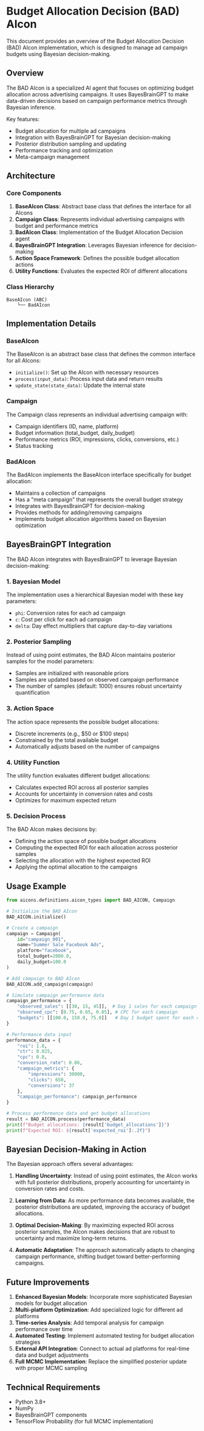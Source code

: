# Budget Allocation Decision (BAD) AIcon

This document provides an overview of the Budget Allocation Decision (BAD) AIcon implementation, which is designed to manage ad campaign budgets using Bayesian decision-making.

## Overview

The BAD AIcon is a specialized AI agent that focuses on optimizing budget allocation across advertising campaigns. It uses BayesBrainGPT to make data-driven decisions based on campaign performance metrics through Bayesian inference.

Key features:

- Budget allocation for multiple ad campaigns
- Integration with BayesBrainGPT for Bayesian decision-making
- Posterior distribution sampling and updating
- Performance tracking and optimization
- Meta-campaign management

## Architecture

### Core Components

1. **BaseAIcon Class**: Abstract base class that defines the interface for all AIcons
2. **Campaign Class**: Represents individual advertising campaigns with budget and performance metrics
3. **BadAIcon Class**: Implementation of the Budget Allocation Decision agent
4. **BayesBrainGPT Integration**: Leverages Bayesian inference for decision-making
5. **Action Space Framework**: Defines the possible budget allocation actions
6. **Utility Functions**: Evaluates the expected ROI of different allocations

### Class Hierarchy

```
BaseAIcon (ABC)
    └── BadAIcon
```

## Implementation Details

### BaseAIcon

The BaseAIcon is an abstract base class that defines the common interface for all AIcons:

- `initialize()`: Set up the AIcon with necessary resources
- `process(input_data)`: Process input data and return results
- `update_state(state_data)`: Update the internal state

### Campaign

The Campaign class represents an individual advertising campaign with:

- Campaign identifiers (ID, name, platform)
- Budget information (total_budget, daily_budget)
- Performance metrics (ROI, impressions, clicks, conversions, etc.)
- Status tracking

### BadAIcon

The BadAIcon implements the BaseAIcon interface specifically for budget allocation:

- Maintains a collection of campaigns
- Has a "meta campaign" that represents the overall budget strategy
- Integrates with BayesBrainGPT for decision-making
- Provides methods for adding/removing campaigns
- Implements budget allocation algorithms based on Bayesian optimization

## BayesBrainGPT Integration

The BAD AIcon integrates with BayesBrainGPT to leverage Bayesian decision-making:

### 1. Bayesian Model

The implementation uses a hierarchical Bayesian model with these key parameters:

- `phi`: Conversion rates for each ad campaign
- `c`: Cost per click for each ad campaign
- `delta`: Day effect multipliers that capture day-to-day variations

### 2. Posterior Sampling

Instead of using point estimates, the BAD AIcon maintains posterior samples for the model parameters:

- Samples are initialized with reasonable priors
- Samples are updated based on observed campaign performance
- The number of samples (default: 1000) ensures robust uncertainty quantification

### 3. Action Space

The action space represents the possible budget allocations:

- Discrete increments (e.g., $50 or $100 steps)
- Constrained by the total available budget
- Automatically adjusts based on the number of campaigns

### 4. Utility Function

The utility function evaluates different budget allocations:

- Calculates expected ROI across all posterior samples
- Accounts for uncertainty in conversion rates and costs
- Optimizes for maximum expected return

### 5. Decision Process

The BAD AIcon makes decisions by:

- Defining the action space of possible budget allocations
- Computing the expected ROI for each allocation across posterior samples
- Selecting the allocation with the highest expected ROI
- Applying the optimal allocation to the campaigns

## Usage Example

```python
from aicons.definitions.aicon_types import BAD_AICON, Campaign

# Initialize the BAD AIcon
BAD_AICON.initialize()

# Create a campaign
campaign = Campaign(
    id="campaign_001",
    name="Summer Sale Facebook Ads",
    platform="facebook",
    total_budget=2000.0,
    daily_budget=100.0
)

# Add campaign to BAD AIcon
BAD_AICON.add_campaign(campaign)

# Simulate campaign performance data
campaign_performance = {
    "observed_sales": [[30, 15, 45]],  # Day 1 sales for each campaign
    "observed_cpc": [0.75, 0.65, 0.85], # CPC for each campaign
    "budgets": [[100.0, 150.0, 75.0]]   # Day 1 budget spent for each campaign
}

# Performance data input
performance_data = {
    "roi": 1.8,
    "ctr": 0.025,
    "cpc": 0.8,
    "conversion_rate": 0.06,
    "campaign_metrics": {
        "impressions": 30000,
        "clicks": 650,
        "conversions": 37
    },
    "campaign_performance": campaign_performance
}

# Process performance data and get budget allocations
result = BAD_AICON.process(performance_data)
print(f"Budget allocations: {result['budget_allocations']}")
print(f"Expected ROI: ${result['expected_roi']:.2f}")
```

## Bayesian Decision-Making in Action

The Bayesian approach offers several advantages:

1. **Handling Uncertainty**: Instead of using point estimates, the AIcon works with full posterior distributions, properly accounting for uncertainty in conversion rates and costs.

2. **Learning from Data**: As more performance data becomes available, the posterior distributions are updated, improving the accuracy of budget allocations.

3. **Optimal Decision-Making**: By maximizing expected ROI across posterior samples, the AIcon makes decisions that are robust to uncertainty and maximize long-term returns.

4. **Automatic Adaptation**: The approach automatically adapts to changing campaign performance, shifting budget toward better-performing campaigns.

## Future Improvements

1. **Enhanced Bayesian Models**: Incorporate more sophisticated Bayesian models for budget allocation
2. **Multi-platform Optimization**: Add specialized logic for different ad platforms
3. **Time-series Analysis**: Add temporal analysis for campaign performance over time
4. **Automated Testing**: Implement automated testing for budget allocation strategies
5. **External API Integration**: Connect to actual ad platforms for real-time data and budget adjustments
6. **Full MCMC Implementation**: Replace the simplified posterior update with proper MCMC sampling

## Technical Requirements

- Python 3.8+
- NumPy
- BayesBrainGPT components
- TensorFlow Probability (for full MCMC implementation)
